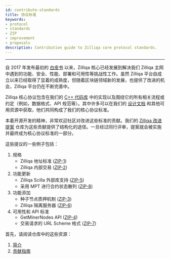 ```yaml
---
id: contribute-standards
title: 协议标准
keywords: 
- protocol
- standards
- ZIP
- improvement
- proposals
description: Contribution guide to Zilliqa core protocol standards.
---
```


---
自 2017 年发布最初的 [白皮书](https://docs.zilliqa.com/whitepaper.pdf) 以来，Zilliqa 核心已经发展到解决我们 Zilliqa 主网中遇到的功能、安全、性能、部署和可用性等挑战性工作。虽然 Zilliqa 平台自成立以来已经取得了显着的成熟度，但随着区块链领域新的发展，也提供了改进的机会，Zilliqa 平台仍在不断完善中。

Zilliqa 核心协议包含在我们的 [C++ 代码库](https://github.com/Zilliqa/Zilliqa/) 中的实现以及围绕它的所有相关流程或约定（例如，数据格式、API 规范等）。其中许多可以在我们的 [设计文档](core-intro.md) 和其他可用资源中获取，他们共同构成了我们的核心协议标准。

本着开源开发的精神，非常欢迎社区对改进这些标准的贡献。我们的 [Zilliqa 改进提案](https://github.com/Zilliqa/ZIP/) 仓库为这些贡献提供了结构化的途径。一旦经过同行评审，提案就会被实施并最终成为核心协议标准的一部分。

这些提议的一些例子包括：

1. 规格
   - Zilliqa 地址标准 ([ZIP-1](https://github.com/Zilliqa/ZIP/blob/master/zips/zip-1.md))
   - Zilliqa 内部交易 ([ZIP-2](https://github.com/Zilliqa/ZIP/blob/master/zips/zip-2.md))
2. 功能更新
   - Zilliqa Scilla 外部库支持 ([ZIP-5](https://github.com/Zilliqa/ZIP/blob/master/zips/zip-5.md))
   - 采用 MPT 进行合约状态散列 ([ZIP-8](https://github.com/Zilliqa/ZIP/blob/master/zips/zip-8.md))
3. 功能添加
   - 种子节点质押机制 ([ZIP-3](https://github.com/Zilliqa/ZIP/blob/master/zips/zip-3.md))
   - Zilliqa 隔离服务器 ([ZIP-6](https://github.com/Zilliqa/ZIP/blob/master/zips/zip-6.md))
4. 可用性和 API 标准
   - GetMinerNodes API ([ZIP-4](https://github.com/Zilliqa/ZIP/blob/master/zips/zip-4.md))
   - 交易请求的 URL Scheme 格式 ([ZIP-7](https://github.com/Zilliqa/ZIP/blob/master/zips/zip-7.md))

首先，请阅读仓库中的这些资源：

1. [简介](https://github.com/Zilliqa/ZIP/#zip)
2. [贡献指南](https://github.com/Zilliqa/ZIP/blob/master/zips/zip-0.md#what-is-a-zip)